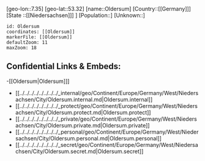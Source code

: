 ﻿---
location: [53.32,7.35]
mapzoom: [7,12] 
mapmarker: city 
type: City
tags:
- geo/City


SpocWebEntityId: 33092
isDeleted: false
confidential: public

---
[geo-lon::7.35]
[geo-lat::53.32]
[name::Oldersum]
[Country::[[Germany]]]
[State ::[[Niedersachsen]]] ]
[Population::]
[Unknown::]


```leaflet
id: Oldersum
coordinates: [[Oldersum]]
markerFile: [[Oldersum]]
defaultZoom: 11 
maxZoom: 18
```


## Confidential Links & Embeds: 
-[[Oldersum|Oldersum]]] 
- [[../../../../../../../../_internal/geo/Continent/Europe/Germany/West/Niedersachsen/City/Oldersum.internal.md|Oldersum.internal]] 
- [[../../../../../../../../_protect/geo/Continent/Europe/Germany/West/Niedersachsen/City/Oldersum.protect.md|Oldersum.protect]] 
- [[../../../../../../../../_private/geo/Continent/Europe/Germany/West/Niedersachsen/City/Oldersum.private.md|Oldersum.private]] 
- [[../../../../../../../../_personal/geo/Continent/Europe/Germany/West/Niedersachsen/City/Oldersum.personal.md|Oldersum.personal]] 
- [[../../../../../../../../_secret/geo/Continent/Europe/Germany/West/Niedersachsen/City/Oldersum.secret.md|Oldersum.secret]] 
